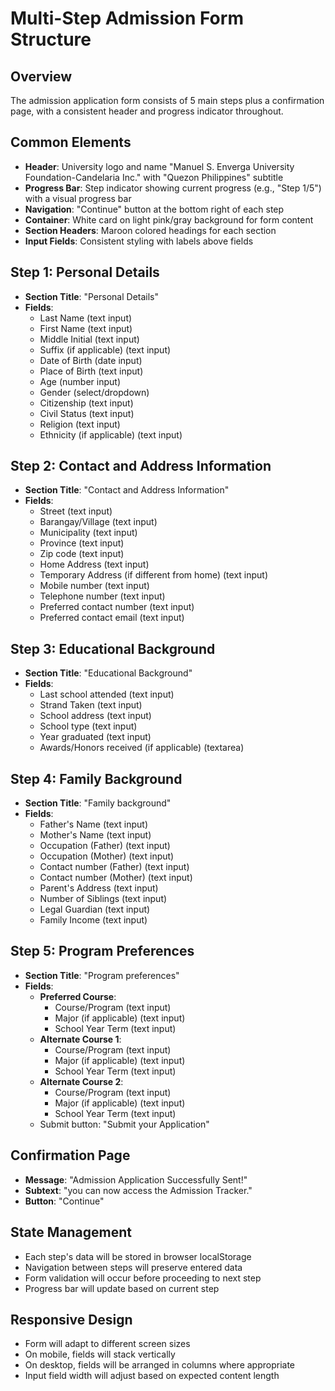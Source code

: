 # Multi-Step Admission Form Structure

## Overview
The admission application form consists of 5 main steps plus a confirmation page, with a consistent header and progress indicator throughout.

## Common Elements
- **Header**: University logo and name "Manuel S. Enverga University Foundation-Candelaria Inc." with "Quezon Philippines" subtitle
- **Progress Bar**: Step indicator showing current progress (e.g., "Step 1/5") with a visual progress bar
- **Navigation**: "Continue" button at the bottom right of each step
- **Container**: White card on light pink/gray background for form content
- **Section Headers**: Maroon colored headings for each section
- **Input Fields**: Consistent styling with labels above fields

## Step 1: Personal Details
- **Section Title**: "Personal Details"
- **Fields**:
  - Last Name (text input)
  - First Name (text input)
  - Middle Initial (text input)
  - Suffix (if applicable) (text input)
  - Date of Birth (date input)
  - Place of Birth (text input)
  - Age (number input)
  - Gender (select/dropdown)
  - Citizenship (text input)
  - Civil Status (text input)
  - Religion (text input)
  - Ethnicity (if applicable) (text input)

## Step 2: Contact and Address Information
- **Section Title**: "Contact and Address Information"
- **Fields**:
  - Street (text input)
  - Barangay/Village (text input)
  - Municipality (text input)
  - Province (text input)
  - Zip code (text input)
  - Home Address (text input)
  - Temporary Address (if different from home) (text input)
  - Mobile number (text input)
  - Telephone number (text input)
  - Preferred contact number (text input)
  - Preferred contact email (text input)

## Step 3: Educational Background
- **Section Title**: "Educational Background"
- **Fields**:
  - Last school attended (text input)
  - Strand Taken (text input)
  - School address (text input)
  - School type (text input)
  - Year graduated (text input)
  - Awards/Honors received (if applicable) (textarea)

## Step 4: Family Background
- **Section Title**: "Family background"
- **Fields**:
  - Father's Name (text input)
  - Mother's Name (text input)
  - Occupation (Father) (text input)
  - Occupation (Mother) (text input)
  - Contact number (Father) (text input)
  - Contact number (Mother) (text input)
  - Parent's Address (text input)
  - Number of Siblings (text input)
  - Legal Guardian (text input)
  - Family Income (text input)

## Step 5: Program Preferences
- **Section Title**: "Program preferences"
- **Fields**:
  - **Preferred Course**:
    - Course/Program (text input)
    - Major (if applicable) (text input)
    - School Year Term (text input)
  - **Alternate Course 1**:
    - Course/Program (text input)
    - Major (if applicable) (text input)
    - School Year Term (text input)
  - **Alternate Course 2**:
    - Course/Program (text input)
    - Major (if applicable) (text input)
    - School Year Term (text input)
  - Submit button: "Submit your Application"

## Confirmation Page
- **Message**: "Admission Application Successfully Sent!"
- **Subtext**: "you can now access the Admission Tracker."
- **Button**: "Continue"

## State Management
- Each step's data will be stored in browser localStorage
- Navigation between steps will preserve entered data
- Form validation will occur before proceeding to next step
- Progress bar will update based on current step

## Responsive Design
- Form will adapt to different screen sizes
- On mobile, fields will stack vertically
- On desktop, fields will be arranged in columns where appropriate
- Input field width will adjust based on expected content length
